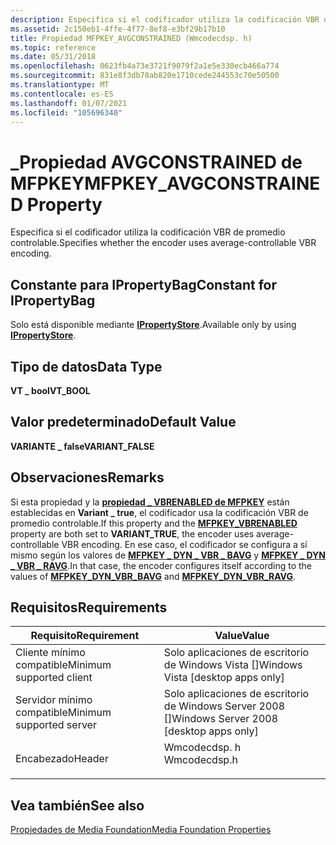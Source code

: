 ```yaml
---
description: Especifica si el codificador utiliza la codificación VBR de promedio controlable.
ms.assetid: 2c150eb1-4ffe-4f77-8ef8-e3bf29b17b10
title: Propiedad MFPKEY_AVGCONSTRAINED (Wmcodecdsp. h)
ms.topic: reference
ms.date: 05/31/2018
ms.openlocfilehash: 0623fb4a73e3721f9079f2a1e5e330ecb466a774
ms.sourcegitcommit: 831e8f3db78ab820e1710cede244553c70e50500
ms.translationtype: MT
ms.contentlocale: es-ES
ms.lasthandoff: 01/07/2021
ms.locfileid: "105696340"
---
```

# <a name="mfpkey_avgconstrained-property"></a><span data-ttu-id="d1380-103">\_Propiedad AVGCONSTRAINED de MFPKEY</span><span class="sxs-lookup"><span data-stu-id="d1380-103">MFPKEY\_AVGCONSTRAINED Property</span></span>

<span data-ttu-id="d1380-104">Especifica si el codificador utiliza la codificación VBR de promedio controlable.</span><span class="sxs-lookup"><span data-stu-id="d1380-104">Specifies whether the encoder uses average-controllable VBR encoding.</span></span>

## <a name="constant-for-ipropertybag"></a><span data-ttu-id="d1380-105">Constante para IPropertyBag</span><span class="sxs-lookup"><span data-stu-id="d1380-105">Constant for IPropertyBag</span></span>

<span data-ttu-id="d1380-106">Solo está disponible mediante [**IPropertyStore**](/windows/win32/api/propsys/nn-propsys-ipropertystore).</span><span class="sxs-lookup"><span data-stu-id="d1380-106">Available only by using [**IPropertyStore**](/windows/win32/api/propsys/nn-propsys-ipropertystore).</span></span>

## <a name="data-type"></a><span data-ttu-id="d1380-107">Tipo de datos</span><span class="sxs-lookup"><span data-stu-id="d1380-107">Data Type</span></span>

<span data-ttu-id="d1380-108">**VT \_ bool**</span><span class="sxs-lookup"><span data-stu-id="d1380-108">**VT\_BOOL**</span></span>

## <a name="default-value"></a><span data-ttu-id="d1380-109">Valor predeterminado</span><span class="sxs-lookup"><span data-stu-id="d1380-109">Default Value</span></span>

<span data-ttu-id="d1380-110">**VARIANTE \_ false**</span><span class="sxs-lookup"><span data-stu-id="d1380-110">**VARIANT\_FALSE**</span></span>

## <a name="remarks"></a><span data-ttu-id="d1380-111">Observaciones</span><span class="sxs-lookup"><span data-stu-id="d1380-111">Remarks</span></span>

<span data-ttu-id="d1380-112">Si esta propiedad y la [**propiedad \_ VBRENABLED de MFPKEY**](mfpkey-vbrenabledproperty.md) están establecidas en **Variant \_ true**, el codificador usa la codificación VBR de promedio controlable.</span><span class="sxs-lookup"><span data-stu-id="d1380-112">If this property and the [**MFPKEY\_VBRENABLED**](mfpkey-vbrenabledproperty.md) property are both set to **VARIANT\_TRUE**, the encoder uses average-controllable VBR encoding.</span></span> <span data-ttu-id="d1380-113">En ese caso, el codificador se configura a sí mismo según los valores de [**MFPKEY \_ DYN \_ VBR \_ BAVG**](mfpkey-dyn-vbr-bavgproperty.md) y [**MFPKEY \_ DYN \_ VBR \_ RAVG**](mfpkey-dyn-vbr-ravgproperty.md).</span><span class="sxs-lookup"><span data-stu-id="d1380-113">In that case, the encoder configures itself according to the values of [**MFPKEY\_DYN\_VBR\_BAVG**](mfpkey-dyn-vbr-bavgproperty.md) and [**MFPKEY\_DYN\_VBR\_RAVG**](mfpkey-dyn-vbr-ravgproperty.md).</span></span>

## <a name="requirements"></a><span data-ttu-id="d1380-114">Requisitos</span><span class="sxs-lookup"><span data-stu-id="d1380-114">Requirements</span></span>



| <span data-ttu-id="d1380-115">Requisito</span><span class="sxs-lookup"><span data-stu-id="d1380-115">Requirement</span></span> | <span data-ttu-id="d1380-116">Value</span><span class="sxs-lookup"><span data-stu-id="d1380-116">Value</span></span> |
|-------------------------------------|-----------------------------------------------------------------------------------------|
| <span data-ttu-id="d1380-117">Cliente mínimo compatible</span><span class="sxs-lookup"><span data-stu-id="d1380-117">Minimum supported client</span></span><br/> | <span data-ttu-id="d1380-118">Solo aplicaciones de escritorio de Windows Vista \[\]</span><span class="sxs-lookup"><span data-stu-id="d1380-118">Windows Vista \[desktop apps only\]</span></span><br/>                                          |
| <span data-ttu-id="d1380-119">Servidor mínimo compatible</span><span class="sxs-lookup"><span data-stu-id="d1380-119">Minimum supported server</span></span><br/> | <span data-ttu-id="d1380-120">Solo aplicaciones de escritorio de Windows Server 2008 \[\]</span><span class="sxs-lookup"><span data-stu-id="d1380-120">Windows Server 2008 \[desktop apps only\]</span></span><br/>                                    |
| <span data-ttu-id="d1380-121">Encabezado</span><span class="sxs-lookup"><span data-stu-id="d1380-121">Header</span></span><br/>                   | <dl> <span data-ttu-id="d1380-122"><dt>Wmcodecdsp. h</dt></span><span class="sxs-lookup"><span data-stu-id="d1380-122"><dt>Wmcodecdsp.h</dt></span></span> </dl> |



## <a name="see-also"></a><span data-ttu-id="d1380-123">Vea también</span><span class="sxs-lookup"><span data-stu-id="d1380-123">See also</span></span>

<dl> <dt>

[<span data-ttu-id="d1380-124">Propiedades de Media Foundation</span><span class="sxs-lookup"><span data-stu-id="d1380-124">Media Foundation Properties</span></span>](media-foundation-properties.md)
</dt> </dl>

 

 

